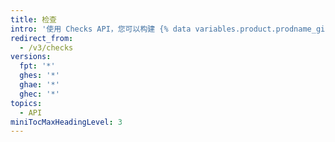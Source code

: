 ```yaml
---
title: 检查
intro: '使用 Checks API，您可以构建 {% data variables.product.prodname_github_apps %} ，针对仓库中的代码更改运行强大的检查。'
redirect_from:
  - /v3/checks
versions:
  fpt: '*'
  ghes: '*'
  ghae: '*'
  ghec: '*'
topics:
  - API
miniTocMaxHeadingLevel: 3
---
```


<!--
  Operations are automatically generated. Markdown for this page is located in data/reusables/rest-reference/checks
-->
